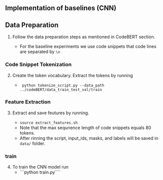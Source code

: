 ## Implementation of baselines (CNN) 



## Data Preparation

1. Follow the data preparation steps as mentioned in CodeBERT section.

    - For the baseline experiments we use code snippets that code lines are separated by ```\n```
    
### Code Snippet Tokenization 

2. Create the token vocabulary. Extract the tokens by running
    
    - ``` python tokenize_script.py --data_path ../codeBERT/data_train_test_val/train```

### Feature Extraction

3. Extract and save feutures by running.

    - ```source extract_features.sh```
    - Note that the max sequnence length of code snippets equals 80 tokens.
    - After rinning the script, input_ids, masks, and labels will be saved in ```data/``` folder.
    
    
### train

4. To train the CNN model run    
    - ```python train.py````



